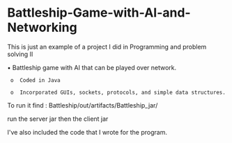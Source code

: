 # Battleship-Game-with-AI-and-Networking
This is just an example of a project I did in Programming and problem solving II

•	Battleship game with AI that can be played over network.
  
     o	Coded in Java
  
     o	Incorporated GUIs, sockets, protocols, and simple data structures. 

To run it find :
Battleship/out/artifacts/Battleship_jar/ 

run the server jar then the client jar

I've also included the code that I wrote for the program.
